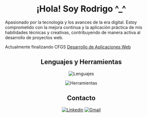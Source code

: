 <h1 align="center">¡Hola! Soy Rodrigo ^_^</h1>

Apasionado por la tecnología y los avances de la era digital. Estoy comprometido con la mejora continua y la aplicación práctica de mis habilidades técnicas y creativas, contribuyendo de manera activa al desarrollo de proyectos web.

Actualmente finalizando CFGS [Desarrollo de Aplicaciones Web](https://github.com/rodrigomardel/Desarrollo-de-Aplicaciones-Web)
<br>
<div align="center">

## Lenguajes y Herramientas

![Lenguajes](https://skillicons.dev/icons?i=html,css,js,ts,angular,bootstrap,java,spring,php,mysql)

![Herramientas](https://skillicons.dev/icons?i=eclipse,vscode,git,ps,docker,firebase,postman)
<br>

## Contacto

[![Linkedin](https://skillicons.dev/icons?i=linkedin)](https://www.linkedin.com/in/rodrigo-martinez-delgado/) [![Gmail](https://skillicons.dev/icons?i=gmail)](mailto:rodrigo.mardel.daw@gmail.com)

</div>